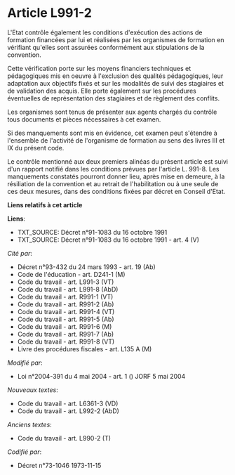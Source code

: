 # Article L991-2

L'Etat contrôle également les conditions d'exécution des actions de formation financées par lui et réalisées par les
organismes de formation en vérifiant qu'elles sont assurées conformément aux stipulations de la convention.

Cette vérification porte sur les moyens financiers techniques et pédagogiques mis en oeuvre à l'exclusion des qualités
pédagogiques, leur adaptation aux objectifs fixés et sur les modalités de suivi des stagiaires et de validation des acquis.
Elle porte également sur les procédures éventuelles de représentation des stagiaires et de règlement des conflits.

Les organismes sont tenus de présenter aux agents chargés du contrôle tous documents et pièces nécessaires à cet examen.

Si des manquements sont mis en évidence, cet examen peut s'étendre à l'ensemble de l'activité de l'organisme de formation au
sens des livres III et IX du présent code.

Le contrôle mentionné aux deux premiers alinéas du présent article est suivi d'un rapport notifié dans les conditions prévues
par l'article L. 991-8. Les manquements constatés pourront donner lieu, après mise en demeure, à la résiliation de la
convention et au retrait de l'habilitation ou à une seule de ces deux mesures, dans des conditions fixées par décret en
Conseil d'Etat.

**Liens relatifs à cet article**

**Liens**:

  - TXT_SOURCE: Décret n°91-1083 du 16 octobre 1991
  - TXT_SOURCE: Décret n°91-1083 du 16 octobre 1991 - art. 4 (V)

_Cité par_:

  - Décret n°93-432 du 24 mars 1993 - art. 19 (Ab)
  - Code de l'éducation - art. D241-1 (M)
  - Code du travail - art. L991-3 (VT)
  - Code du travail - art. L991-8 (AbD)
  - Code du travail - art. R991-1 (VT)
  - Code du travail - art. R991-2 (Ab)
  - Code du travail - art. R991-4 (VT)
  - Code du travail - art. R991-5 (Ab)
  - Code du travail - art. R991-6 (M)
  - Code du travail - art. R991-7 (Ab)
  - Code du travail - art. R991-8 (VT)
  - Livre des procédures fiscales - art. L135 A (M)

_Modifié par_:

  - Loi n°2004-391 du 4 mai 2004 - art. 1 () JORF 5 mai 2004

_Nouveaux textes_:

  - Code du travail - art. L6361-3 (VD)
  - Code du travail - art. L992-2 (AbD)

_Anciens textes_:

  - Code du travail - art. L990-2 (T)

_Codifié par_:

  - Décret n°73-1046 1973-11-15
